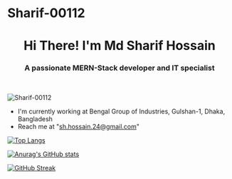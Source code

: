 # Sharif-00112

<h1 align="center">Hi There! I'm Md Sharif Hossain</h1>
<h3 align="center">A passionate MERN-Stack developer and IT specialist</h3>
<br/>
<p align="left"> <img src="https://komarev.com/ghpvc/?username=Sharif-00112&label=Profile%20views&color=0e75b6&style=flat" alt="Sharif-00112" /> </p>

- I'm currently working at Bengal Group of Industries, Gulshan-1, Dhaka, Bangladesh
- Reach me at "sh.hossain.24@gmail.com"

[![Top Langs](https://github-readme-stats.vercel.app/api/top-langs/?username=Sharif-00112&layout=compact)](https://github.com/anuraghazra/github-readme-stats)

[![Anurag's GitHub stats](https://github-readme-stats.vercel.app/api?username=Sharif-00112)](https://github.com/anuraghazra/github-readme-stats)

[![GitHub Streak](https://github-readme-streak-stats.herokuapp.com?user=Sharif-00112&theme=react)](https://git.io/streak-stats)
